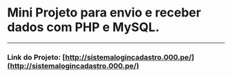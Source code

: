 # Mini Projeto para envio e receber dados com PHP e MySQL.
---
### **Link do Projeto:** [http://sistemalogincadastro.000.pe/](http://sistemalogincadastro.000.pe/)
